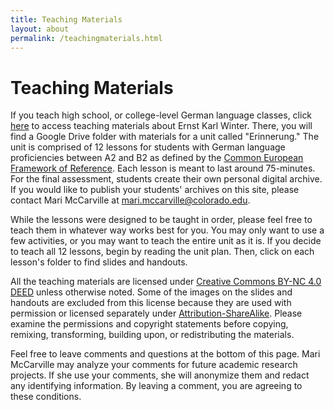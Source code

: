 ```yaml
---
title: Teaching Materials
layout: about
permalink: /teachingmaterials.html
---
```


# Teaching Materials 

If you teach high school, or college-level German language classes, click [here](https://drive.google.com/drive/folders/1qUFjtANOm1kX6L6RChtfLrqijrOSyv_f?usp=sharing) to access teaching materials about Ernst Karl Winter. There, you will find a Google Drive folder with materials for a unit called "Erinnerung." The unit is comprised of 12 lessons for students with German language proficiencies between A2 and B2 as defined by the [Common European Framework of Reference](https://www.coe.int/en/web/common-european-framework-reference-languages/level-descriptions). Each lesson is meant to last around 75-minutes. For the final assessment, students create their own personal digital archive. If you would like to publish your students' archives on this site, please contact Mari McCarville at mari.mccarville@colorado.edu. 

While the lessons were designed to be taught in order, please feel free to teach them in whatever way works best for you. You may only want to use a few activities, or you may want to teach the entire unit as it is. If you decide to teach all 12 lessons, begin by reading the unit plan. Then, click on each lesson's folder to find slides and handouts.    

All the teaching materials are licensed under [Creative Commons BY-NC 4.0 DEED](https://creativecommons.org/licenses/by-nc/4.0/) unless otherwise noted. Some of the images on the slides and handouts are excluded from this license because they are used with permission or licensed separately under [Attribution-ShareAlike](https://guides.lib.umich.edu/creativecommons/licenses). Please examine the permissions and copyright statements before copying, remixing, transforming, building upon, or redistributing the materials.     

Feel free to leave comments and questions at the bottom of this page. Mari McCarville may analyze your comments for future academic research projects. If she use your comments, she will anonymize them and redact any identifying information. By leaving a comment, you are agreeing to these conditions. 
